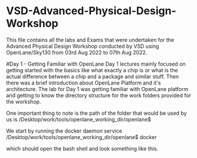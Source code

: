 # VSD-Advanced-Physical-Design-Workshop

This file contains all the labs and Exams that were undertaken for the Advanced Physical Design Workshop conducted by VSD using OpenLane/Sky130 from 03rd Aug 2022 to 07th Aug 2022.

#Day 1 - Getting Familiar with OpenLane
Day 1 lectures mainly focused on getting started with the basics like what exactly a chip is or what is the actual difference between a chip and a package and similar stuff. Then there was a brief introduction about OpenLane Platform and it's architecture. The lab for Day 1 was getting familiar with OpenLane platform and getting to know the directory structure for the work folders provided for the workshop.

One important thing to note is the path of the folder that would be used by us is /Desktop/work/tools/openlane_working_dir/openlane$

We start by running the docker daemon service /Desktop/work/tools/openlane_working_dir/openlane$ docker

which should open the bash shell and look something like this.
